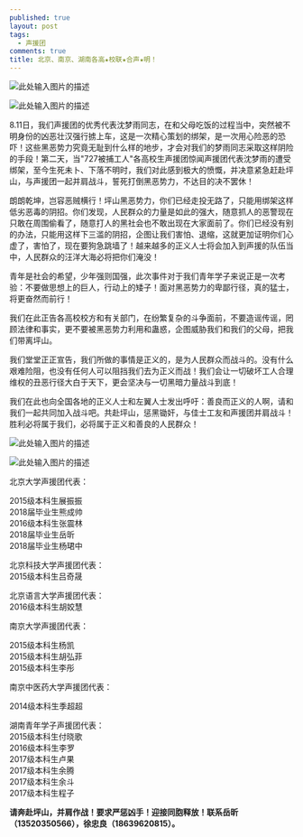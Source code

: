 ```yaml
---
published: true
layout: post
tags:
  - 声援团
comments: true
title: 北京、南京、湖南各高★校联★合声★明！
---
```


![此处输入图片的描述](http://wx3.sinaimg.cn/mw690/0060lm7Tly1fu9c23moumj31kw16oqv5.jpg)

![此处输入图片的描述](http://wx3.sinaimg.cn/mw690/0060lm7Tly1fu9c08ihzhj31kw16ohdu.jpg)

8.11日，我们声援团的优秀代表沈梦雨同志，在和父母吃饭的过程当中，突然被不明身份的凶恶壮汉强行掳上车，这是一次精心策划的绑架，是一次用心险恶的恐吓！这些黑恶势力究竟无耻到什么样的地步，才会对我们的梦雨同志采取这样阴险的手段！第二天，当"727被捕工人"各高校生声援团惊闻声援团代表沈梦雨的遭受绑架，至今生死未卜、下落不明时，我们对此感到极大的愤慨，并决意紧急赶赴坪山，与声援团一起并肩战斗，誓死打倒黑恶势力，不达目的决不罢休！



朗朗乾坤，岂容恶贼横行！坪山黑恶势力，你们已经走投无路了，只能用绑架这样低劣恶毒的阴招。你们发现，人民群众的力量是如此的强大，随意抓人的恶警现在只敢在周围偷看了，随意打人的黑社会也不敢出现在大家面前了。你们已经没有别的办法，只能用这样下三滥的阴招，企图让我们害怕、退缩，这就更加证明你们心虚了，害怕了，现在要狗急跳墙了！越来越多的正义人士将会加入到声援的队伍当中，人民群众的汪洋大海必将把你们淹没！



青年是社会的希望，少年强则国强，此次事件对于我们青年学子来说正是一次考验：不要做思想上的巨人，行动上的矮子！面对黑恶势力的卑鄙行径，真的猛士，将更奋然而前行！



我们在此正告各高校校方和有关部门，在纷繁复杂的斗争面前，不要造谣传谣，罔顾法律和事实，更不要被黑恶势力利用和蛊惑，企图威胁我们和我们的父母，把我们带离坪山。



我们堂堂正正宣告，我们所做的事情是正义的，是为人民群众而战斗的。没有什么艰难险阻，也没有任何人可以阻挡我们去为正义而战！我们会让一切破坏工人合理维权的丑恶行径大白于天下，更会坚决与一切黑暗力量战斗到底！



我们在此也向全国各地的正义人士和左翼人士发出呼吁：善良而正义的人啊，请和我们一起共同加入战斗吧。共赴坪山，惩黑锄奸，与佳士工友和声援团并肩战斗！胜利必将属于我们，必将属于正义和善良的人民群众！



![此处输入图片的描述](http://wx1.sinaimg.cn/mw690/0060lm7Tly1fu9bx8t45gj31kw16ohdu.jpg)

![此处输入图片的描述](http://wx2.sinaimg.cn/mw690/0060lm7Tly1fu9bzxw6rbj31kw1flkjl.jpg)

北京大学声援团代表：

2015级本科生展振振\
2018届毕业生熊成帅\
2016级本科生张震林\
2018届毕业生岳昕\
2018届毕业生杨珺中

北京科技大学声援团代表：\
2015级本科生吕奇晟

北京语言大学声援团代表：\
2016级本科生胡姣慧

南京大学声援团代表：

2015级本科生杨凯\
2015级本科生胡弘菲\
2015级本科生李彤

南京中医药大学声援团代表：

2014级本科生季超超

湖南青年学子声援团代表：\
2015级本科生付晓歌\
2016级本科生李罗\
2017级本科生卢果\
2017级本科生余腾\
2017级本科生余斗\
2017级本科生程子



**请奔赴坪山，并肩作战！要求严惩凶手！迎接同胞释放！联系岳昕（13520350566），徐忠良（18639620815）。**